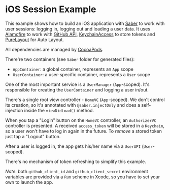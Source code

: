 # iOS Session Example

This example shows how to build an iOS application with [Saber](https://github.com/apleshkov/saber) to work with user sessions: logging in, logging out and loading a user data. It uses [Alamofire](https://github.com/Alamofire/Alamofire) to work with [GitHub API](https://developer.github.com), [KeychainAccess](https://github.com/kishikawakatsumi/KeychainAccess) to store tokens and [PureLayout](https://github.com/PureLayout/PureLayout) for Auto Layout.

All dependencies are managed by [CocoaPods](https://github.com/CocoaPods/CocoaPods).

There're two containers (see `Saber` folder for generated files):
- `AppContainer`: a global container, represents an `App` scope
- `UserContainer`: a user-specific container, represents a `User` scope

One of the most important service is a `UserManager` (`App`-scoped). It's responsible for creating the `UserContainer` and logging a user in/out.

There's a single root view controller - `HomeVC` (`App`-scoped). We don't control its creation, so it's annotated with `@saber.injectOnly` and does a self-injection inside the `viewDidLoad()` method.

When you tap a "Login" button on the `HomeVC` controller, an `AuthorizerVC` controller is presented. A received  `access_token` will be stored in a `Keychain`, so a user won't have to log in again in the future. To _remove_ a stored token just tap a "Logout" button.

After a user is logged in, the app gets his/her name via a `UserAPI` (`User`-scoped).

There's no mechanism of token refreshing to simplify this example.

_Note_: both `github_client_id` and `github_client_secret` environment variables are provided via a `Run` scheme in Xcode, so you have to set your own to launch the app. 
